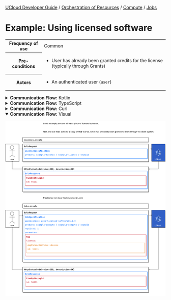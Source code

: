 [UCloud Developer Guide](/docs/developer-guide/README.md) / [Orchestration of Resources](/docs/developer-guide/orchestration/README.md) / [Compute](/docs/developer-guide/orchestration/compute/README.md) / [Jobs](/docs/developer-guide/orchestration/compute/jobs.md)

# Example: Using licensed software

<table>
<tr><th>Frequency of use</th><td>Common</td></tr>
<tr><th>Pre-conditions</th><td><ul>
<li>User has already been granted credits for the license (typically through Grants)</li>
</ul></td></tr>
<tr>
<th>Actors</th>
<td><ul>
<li>An authenticated user (<code>user</code>)</li>
</ul></td>
</tr>
</table>
<details>
<summary>
<b>Communication Flow:</b> Kotlin
</summary>

```kotlin

/* In this example, the user will run a piece of licensed software. */


/* First, the user must activate a copy of their license, which has previously been granted to them through the Grant system. */

Licenses.create.call(
    bulkRequestOf(LicenseSpecification(
        product = ProductReference(
            category = "example-license", 
            id = "example-license", 
            provider = "example", 
        ), 
    )),
    user
).orThrow()

/*
BulkResponse(
    responses = listOf(FindByStringId(
        id = "56231", 
    )), 
)
*/

/* This license can now freely be used in Jobs */

Jobs.create.call(
    bulkRequestOf(JobSpecification(
        allowDuplicateJob = false, 
        application = NameAndVersion(
            name = "acme-licensed-software", 
            version = "1.0.0", 
        ), 
        name = null, 
        openedFile = null, 
        parameters = mapOf("license" to AppParameterValue.License(
            id = "56231", 
        )), 
        product = ProductReference(
            category = "example-compute", 
            id = "example-compute", 
            provider = "example", 
        ), 
        replicas = 1, 
        resources = null, 
        timeAllocation = null, 
    )),
    user
).orThrow()

/*
BulkResponse(
    responses = listOf(FindByStringId(
        id = "55123", 
    )), 
)
*/
```


</details>

<details>
<summary>
<b>Communication Flow:</b> TypeScript
</summary>

```typescript

/* In this example, the user will run a piece of licensed software. */


/* First, the user must activate a copy of their license, which has previously been granted to them through the Grant system. */

// Authenticated as user
await callAPI(LicensesApi.create(
    {
        "items": [
            {
                "product": {
                    "id": "example-license",
                    "category": "example-license",
                    "provider": "example"
                }
            }
        ]
    }
);

/*
{
    "responses": [
        {
            "id": "56231"
        }
    ]
}
*/

/* This license can now freely be used in Jobs */

await callAPI(JobsApi.create(
    {
        "items": [
            {
                "application": {
                    "name": "acme-licensed-software",
                    "version": "1.0.0"
                },
                "product": {
                    "id": "example-compute",
                    "category": "example-compute",
                    "provider": "example"
                },
                "name": null,
                "replicas": 1,
                "allowDuplicateJob": false,
                "parameters": {
                    "license": {
                        "type": "license_server",
                        "id": "56231"
                    }
                },
                "resources": null,
                "timeAllocation": null,
                "openedFile": null
            }
        ]
    }
);

/*
{
    "responses": [
        {
            "id": "55123"
        }
    ]
}
*/
```


</details>

<details>
<summary>
<b>Communication Flow:</b> Curl
</summary>

```bash
# ------------------------------------------------------------------------------------------------------
# $host is the UCloud instance to contact. Example: 'http://localhost:8080' or 'https://cloud.sdu.dk'
# $accessToken is a valid access-token issued by UCloud
# ------------------------------------------------------------------------------------------------------

# In this example, the user will run a piece of licensed software.

# First, the user must activate a copy of their license, which has previously been granted to them through the Grant system.

# Authenticated as user
curl -XPOST -H "Authorization: Bearer $accessToken" -H "Content-Type: content-type: application/json; charset=utf-8" "$host/api/licenses" -d '{
    "items": [
        {
            "product": {
                "id": "example-license",
                "category": "example-license",
                "provider": "example"
            }
        }
    ]
}'


# {
#     "responses": [
#         {
#             "id": "56231"
#         }
#     ]
# }

# This license can now freely be used in Jobs

curl -XPOST -H "Authorization: Bearer $accessToken" -H "Content-Type: content-type: application/json; charset=utf-8" "$host/api/jobs" -d '{
    "items": [
        {
            "application": {
                "name": "acme-licensed-software",
                "version": "1.0.0"
            },
            "product": {
                "id": "example-compute",
                "category": "example-compute",
                "provider": "example"
            },
            "name": null,
            "replicas": 1,
            "allowDuplicateJob": false,
            "parameters": {
                "license": {
                    "type": "license_server",
                    "id": "56231"
                }
            },
            "resources": null,
            "timeAllocation": null,
            "openedFile": null
        }
    ]
}'


# {
#     "responses": [
#         {
#             "id": "55123"
#         }
#     ]
# }

```


</details>

<details open>
<summary>
<b>Communication Flow:</b> Visual
</summary>

![](/docs/diagrams/jobs_license.png)

</details>


